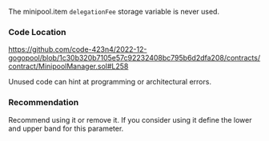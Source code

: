 The minipool.item `delegationFee` storage variable is never used. 

### Code Location
https://github.com/code-423n4/2022-12-gogopool/blob/1c30b320b7105e57c92232408bc795b6d2dfa208/contracts/contract/MinipoolManager.sol#L258

Unused code can hint at programming or architectural errors.

### Recommendation 
Recommend using it or remove it. If you consider using it define the lower and upper band for this parameter. 